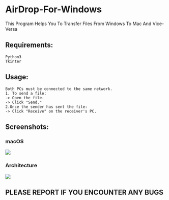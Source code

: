 # AirDrop-For-Windows
This Program Helps You To Transfer Files From Windows To Mac And Vice-Versa

## Requirements:
```
Python3
Tkinter
```

## Usage:
```
Both PCs must be connected to the same network.
1. To send a file:
-> Open the file.
-> Click "Send."
2.Once the sender has sent the file:
-> Click "Receive" on the receiver's PC.
```

## Screenshots:

### macOS
![](https://raw.github.com/rohit25-1/AirDrop-For-Windows/master/Screenshots/ss_mac.png)


### Architecture
![](https://raw.github.com/rohit25-1/AirDrop-For-Windows/master/Screenshots/architecture.png)


## PLEASE REPORT IF YOU ENCOUNTER ANY BUGS
